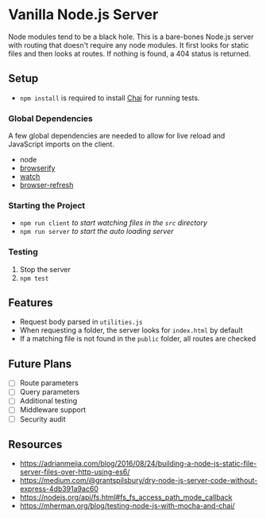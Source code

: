 # Vanilla Node.js Server

Node modules tend to be a black hole. This is a bare-bones Node.js server with routing that doesn't require any node modules. It first looks for static files and then looks at routes. If nothing is found, a 404 status is returned.

## Setup

- `npm install` is required to install [Chai](https://www.chaijs.com/) for running tests.

### Global Dependencies

A few global dependencies are needed to allow for live reload and JavaScript imports on the client.

- node
- [browserify](https://www.npmjs.com/package/browserify)
- [watch](https://www.npmjs.com/package/watch)
- [browser-refresh](https://www.npmjs.com/package/browser-refresh)

### Starting the Project

- `npm run client` _to start watching files in the `src` directory_
- `npm run server` _to start the auto loading server_

### Testing

1. Stop the server
2. `npm test`

## Features

- Request body parsed in `utilities.js`
- When requesting a folder, the server looks for `index.html` by default
- If a matching file is not found in the `public` folder, all routes are checked

## Future Plans

- [ ] Route parameters
- [ ] Query parameters
- [ ] Additional testing
- [ ] Middleware support
- [ ] Security audit

## Resources

- https://adrianmejia.com/blog/2016/08/24/building-a-node-js-static-file-server-files-over-http-using-es6/
- https://medium.com/@grantspilsbury/dry-node-js-server-code-without-express-4db391a9ac60
- https://nodejs.org/api/fs.html#fs_fs_access_path_mode_callback
- https://mherman.org/blog/testing-node-js-with-mocha-and-chai/
